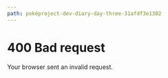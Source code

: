 ```yaml
---
path: poképroject-dev-diary-day-three-31afdf3e1302
---
```

# 400 Bad request

Your browser sent an invalid request.